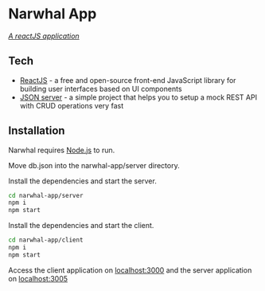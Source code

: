 # Narwhal App

[_A reactJS application_](https://github.com/veeviancho/narwhal-app)

## Tech

- [ReactJS](https://reactjs.org/) - a free and open-source front-end JavaScript library for building user interfaces based on UI components
- [JSON server](https://github.com/typicode/json-server) - a simple project that helps you to setup a mock REST API with CRUD operations very fast

## Installation

Narwhal requires [Node.js](https://nodejs.org/) to run.

Move db.json into the narwhal-app/server directory.

Install the dependencies and start the server.

```sh
cd narwhal-app/server
npm i
npm start
```

Install the dependencies and start the client.

```sh
cd narwhal-app/client
npm i
npm start
```

Access the client application on [localhost:3000](localhost:3000) and the server application on [localhost:3005](localhost:3005)
